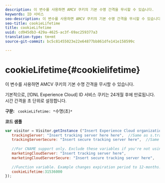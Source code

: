 ```yaml
---
description: 이 변수를 사용하면 AMCV 쿠키의 기본 수명 간격을 무시할 수 있습니다.
keywords: ID 서비스
seo-description: 이 변수를 사용하면 AMCV 쿠키의 기본 수명 간격을 무시할 수 있습니다.
seo-title: cookieLifetime
title: cookieLifetime
uuid: cd945db3-429a-4625-ac3f-69ac259377a3
translation-type: tm+mt
source-git-commit: bc5c81455023e22e64877bb861dfe141e158599c

---
```



# cookieLifetime{#cookielifetime}

이 변수를 사용하면 AMCV 쿠키의 기본 수명 간격을 무시할 수 있습니다.

기본적으로, [!DNL Experience Cloud] ID 서비스 쿠키는 24개월 후에 만료됩니다. 시간 간격을 초 단위로 설정합니다.

**구문:** ` cookieLifetime: *`수명(초)`*`

**코드 샘플**

```js
var visitor = Visitor.getInstance ("Insert Experience Cloud organization ID here",{ 
   trackingServer: "Insert tracking server here here",  //Same as s.trackingServer 
   trackingServerSecure: "Insert secure tracking server here",  //Same as s.trackingServerSecure 
 
   //For CNAME support only. Exclude these variables if you're not using CNAME 
   marketingCloudServer: "Insert tracking server here", 
   marketingCloudServerSecure: "Insert secure tracking server here", 
 
   //Function variable. Example changes expiration period to 12-months. 
   cookieLifetime:31536000 
});
```

